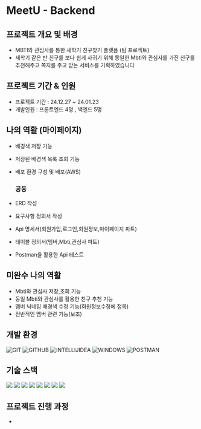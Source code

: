 # MeetU - Backend

## 프로젝트 개요 및 배경
- MBTI와 관심사를 통한 새학기 친구찾기 플랫폼 (팀 프로젝트)
- 새학기 같은 반 친구를 보다 쉽게 사귀기 위해 동일한 Mbti와 관심사를 가진 친구를 추천해주고 쪽지를 주고 받는 서비스를 기획하였습니다

## 프로젝트 기간 & 인원
- 프로젝트 기간 : 24.12.27 ~ 24.01.23
- 개발인원 : 프론트엔드 4명 , 백엔드 5명

## 나의 역활 (마이페이지)
- 배경색 저장 기능
- 저장된 배경색 목록 조회 기능
- 배포 환경 구성 및 배포(AWS)

  ### 공동
-  ERD 작성
-  요구사항 정의서 작성
-  Api 명세서(회원가입,로그인,회원정보,마이페이지 파트)
-  테이블 정의서(멤버,Mbti,관심사 파트)
-  Postman을 활용한 Api 테스트
  
## 미완수 나의 역활
- Mbti와 관심사 저장,조회 기능
- 동일 Mbti와 관심사를 활용한 친구 추천 기능
- 멤버 닉네임 배경색 수정 기능(회원정보수정에 접목)
- 전반적인 멤버 관련 기능(보조)

##  개발 환경
![GIT](https://img.shields.io/badge/GIT-%23E34F26.svg?style=for-the-badge&logo=GIT&logoColor=white)
![GITHUB](https://img.shields.io/badge/GITHUB-%2320232a.svg?style=for-the-badge&logo=GITHUB&logoColor=%2361DAFB)
![INTELLIJIDEA](https://img.shields.io/badge/INTELLIJIDEA-%231572B6.svg?style=for-the-badge&logo=INTELLIJIDEA&logoColor=white)
![WINDOWS](https://img.shields.io/badge/WINDOWS-%23007ACC.svg?style=for-the-badge&logo=WINDOWS&logoColor=white)
![POSTMAN](https://img.shields.io/badge/POSTMAN-%23E34F26.svg?style=for-the-badge&logo=POSTMAN&logoColor=white)

## 기술 스택
<img src="https://img.shields.io/badge/JAVA-5A29E4?style=for-the-badge&logo=JAVA&logoColor=white">   <img src="https://img.shields.io/badge/GRADLE-5A29E4?style=for-the-badge&logo=gradle&logoColor=white">
<img src="https://img.shields.io/badge/mySQL-4479A1?style=for-the-badge&logo=mySQL&logoColor=white">
<img src="https://img.shields.io/badge/spring security-6DB33F?style=for-the-badge&logo=spring security&logoColor=white"> 
<img src="https://img.shields.io/badge/spring boot-6DB33F?style=for-the-badge&logo=spring boot&logoColor=white">
  <img src="https://img.shields.io/badge/JWT-6DB33F?style=for-the-badge&logo=jwt&logoColor=white">
  <img src="https://img.shields.io/badge/AWS EC2-FF9900?style=for-the-badge&logo=Amazon EC2&logoColor=white">
  <img src="https://img.shields.io/badge/AWS RDS-FF9900?style=for-the-badge&logo=amazonrds&logoColor=white">

  ## 프로젝트 진행 과정
  - 
